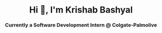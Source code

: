 <h1 align="center">Hi 👋, I'm Krishab Bashyal</h1>
<h3 align="center">Currently a Software Development Intern @ Colgate-Palmolive</h3>

